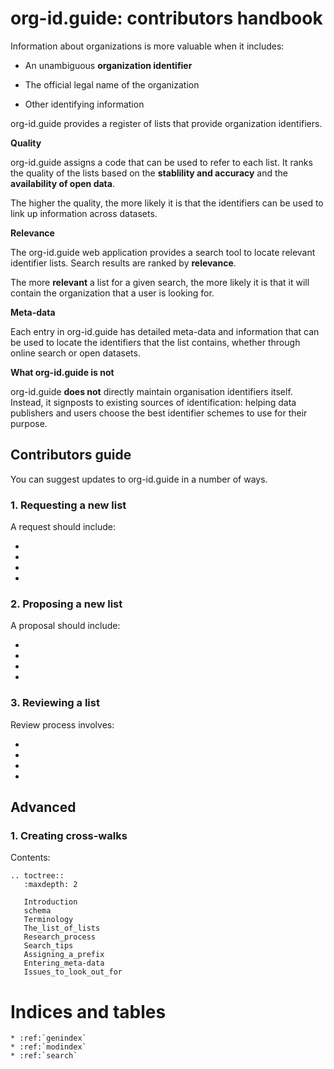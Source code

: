 org-id.guide: contributors handbook
========================================

Information about organizations is more valuable when it includes:

* An unambiguous **organization identifier**

* The official legal name of the organization

* Other identifying information

org-id.guide provides a register of lists that provide organization identifiers. 

**Quality**

org-id.guide assigns a code that can be used to refer to each list. It ranks the quality of the lists based on the **stablility and accuracy** and the **availability of open data**. 

The higher the quality, the more likely it is that the identifiers can be used to link up information across datasets. 

**Relevance**

The org-id.guide web application provides a search tool to locate relevant identifier lists. Search results are ranked by **relevance**. 

The more **relevant** a list for a given search, the more likely it is that it will contain the organization that a user is looking for. 

**Meta-data**

Each entry in org-id.guide has detailed meta-data and information that can be used to locate the identifiers that the list contains, whether through online search or open datasets. 

**What org-id.guide is not**

org-id.guide **does not** directly maintain organisation identifiers itself. Instead, it signposts to existing sources of identification: helping data publishers and users choose the best identifier schemes to use for their purpose. 

## Contributors guide

You can suggest updates to org-id.guide in a number of ways. 

### 1. Requesting a new list

A request should include:

* 
* 
*
*

### 2. Proposing a new list

A proposal should include:

*
*
*
*


### 3. Reviewing a list

Review process involves:

*
*
*
*


## Advanced

### 1. Creating cross-walks





Contents:

```eval_rst
.. toctree::
   :maxdepth: 2

   Introduction
   schema
   Terminology
   The_list_of_lists
   Research_process
   Search_tips
   Assigning_a_prefix
   Entering_meta-data
   Issues_to_look_out_for

```



Indices and tables
==================

```eval_rst
* :ref:`genindex`
* :ref:`modindex`
* :ref:`search`
```
